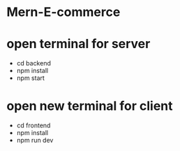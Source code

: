 # Mern-E-commerce

# open terminal for server
- cd backend
- npm install
- npm start

# open new terminal for client  
- cd frontend  
- npm install  
- npm run dev
